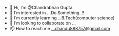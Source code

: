 - 👋 Hi, I’m @Chandrabhan Gupta
- 👀 I’m interested in ...Do Something..!!
- 🌱 I’m currently learning ...B.Tech(computer science)
- 💞️ I’m looking to collaborate on ...
- 📫 How to reach me ...chandu888757@gmail.com

<!---
ChandrabhanG/ChandrabhanG is a ✨ special ✨ repository because its `README.md` (this file) appears on your GitHub profile.
You can click the Preview link to take a look at your changes.
--->

